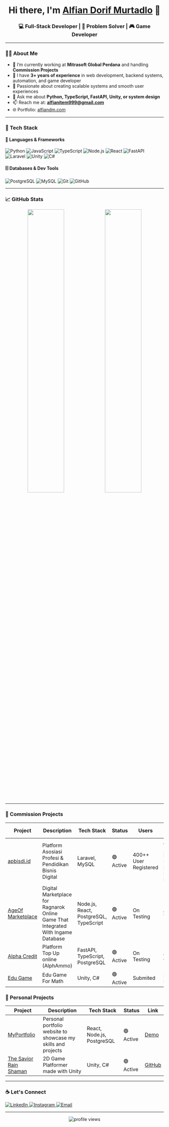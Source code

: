 <h1 align="center">Hi there, I'm <a href="https://alfiandm.com" target="_blank">Alfian Dorif Murtadlo</a> 👋</h1>
<h3 align="center">💻 Full-Stack Developer | 🧠 Problem Solver | 🎮 Game Developer </h3>

---

### 🧑‍💻 About Me

- 🔭 I’m currently working at **Mitrasoft Global Perdana** and handling **Commission Projects**
- 💼 I have **3+ years of experience** in web development, backend systems, automation, and game developer
- 🧠 Passionate about creating scalable systems and smooth user experiences
- 💬 Ask me about **Python, TypeScript, FastAPI, Unity, or system design**
- 📫 Reach me at: **alfianitem999@gmail.com**
- 🌐 Portfolio: [alfiandm.com](https://alfiandm.com)

---

### 🚀 Tech Stack

#### 🧠 Languages & Frameworks
![Python](https://img.shields.io/badge/-Python-333333?style=flat&logo=python)
![JavaScript](https://img.shields.io/badge/-JavaScript-333333?style=flat&logo=javascript)
![TypeScript](https://img.shields.io/badge/-TypeScript-333333?style=flat&logo=typescript)
![Node.js](https://img.shields.io/badge/-Node.js-333333?style=flat&logo=node.js)
![React](https://img.shields.io/badge/-React-333333?style=flat&logo=react)
![FastAPI](https://img.shields.io/badge/-FastAPI-333333?style=flat&logo=fastapi)
![Laravel](https://img.shields.io/badge/-Laravel-333333?style=flat&logo=laravel)
![Unity](https://img.shields.io/badge/-Unity-333333?style=flat&logo=unity)
![C#](https://img.shields.io/badge/-C%23-333333?style=flat&logo=c-sharp)

#### 🗄️ Databases & Dev Tools
![PostgreSQL](https://img.shields.io/badge/-PostgreSQL-333333?style=flat&logo=postgresql)
![MySQL](https://img.shields.io/badge/-MySQL-333333?style=flat&logo=mysql)
![Git](https://img.shields.io/badge/-Git-333333?style=flat&logo=git)
![GitHub](https://img.shields.io/badge/-GitHub-333333?style=flat&logo=github)

---

### 📈 GitHub Stats

<p align="center">
  <img width="48%" src="https://github-readme-stats.vercel.app/api?username=indyjones123&show_icons=true&theme=radical" />
  <img width="48%" src="https://github-readme-streak-stats.herokuapp.com/?user=indyjones123&theme=radical" />
</p>

---

### 📂 Commission Projects

| Project | Description | Tech Stack | Status | Users | Ordered By |
|--------|-------------|------------|--------|-------|------------|
| [apbisdi.id](https://apbisdi.id) | Platform Asosiasi Profesi & Pendidikan Bisnis Digital | Laravel, MySQL | 🟢 Active | 400++ User Registered | APBISDI (Asosiasi Profesi & Pendidikan Bisnis Digital Indonesia) |
| [AgeOf Marketplace](https://marketplace.ageof.id/) | Digital Marketplace for Ragnarok Online Game That Integrated With Ingame Database | Node.js, React, PostgreSQL, TypeScript | 🟢 Active | On Testing | AgeOf.ID Team |
| [Alpha Credit](https://credit.alphammo.com/) | Platform Top Up online (AlphAmmo) | FastAPI, TypeScript, PostgreSQL | 🟢 Active | On Testing | Alphammo Official |
| [Edu Game](https://agasuck.itch.io/belajar-menghitung-penjumlahan-only) | Edu Game For Math | Unity, C# | 🟢 Active | Submited | Student From UII | (I dont know if the comission for graduation mybad fellas)

### 📂 Personal Projects

| Project | Description | Tech Stack | Status | Link |
|---------|-------------|------------|--------|------|
| [MyPortfolio](https://alfiandm.com) | Personal portfolio website to showcase my skills and projects | React, Node.js, PostgreSQL | 🟢 Active | [Demo](https://alfiandm.com) |
| [The Savior Rain Shaman](https://agasuck.itch.io/the-savior-rainshaman-kobokanaeru-hololive-fanmade) | 2D Game Platformer made with Unity | Unity, C# | 🟢 Active | [GitHub]([https://github.com/yourusername/gamejam2024](https://github.com/IndyJones123/Game-KoboAdventure)) |

---

### ☕ Let's Connect

<p align="left">
  <a href="https://linkedin.com/in/alfian-dorif-murtadlo-420122157" target="_blank">
    <img src="https://img.shields.io/badge/LinkedIn-0A66C2?style=for-the-badge&logo=linkedin&logoColor=white" alt="LinkedIn" />
  </a>
<a href="https://instagram.com/alfiandm.com" target="_blank">
  <img src="https://img.shields.io/badge/Instagram-%23E4405F.svg?style=for-the-badge&logo=Instagram&logoColor=white" alt="Instagram" />
</a>

  <a href="mailto:alfianitem999@gmail.com">
    <img src="https://img.shields.io/badge/Email-D14836?style=for-the-badge&logo=gmail&logoColor=white" alt="Email" />
  </a>
</p>

---

<p align="center">
  <img src="https://komarev.com/ghpvc/?username=indyjones123&label=Profile%20views&color=0e75b6&style=flat" alt="profile views" />
</p>








